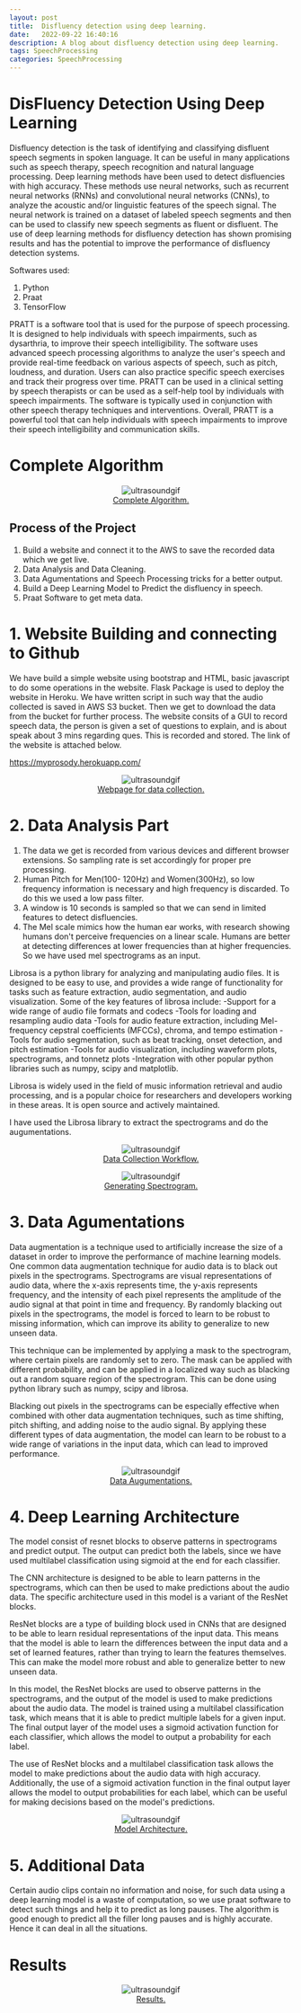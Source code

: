 ```yaml
---
layout: post
title:  Disfluency detection using deep learning.
date:   2022-09-22 16:40:16
description: A blog about disfluency detection using deep learning.
tags: SpeechProcessing
categories: SpeechProcessing
---
```


# DisFluency Detection Using Deep Learning

Disfluency detection is the task of identifying and classifying disfluent speech segments in spoken language. It can be useful in many applications such as speech therapy, speech recognition and natural language processing. Deep learning methods have been used to detect disfluencies with high accuracy. These methods use neural networks, such as recurrent neural networks (RNNs) and convolutional neural networks (CNNs), to analyze the acoustic and/or linguistic features of the speech signal. The neural network is trained on a dataset of labeled speech segments and then can be used to classify new speech segments as fluent or disfluent. The use of deep learning methods for disfluency detection has shown promising results and has the potential to improve the performance of disfluency detection systems.


Softwares used:
1.  Python 
2.  Praat
3.  TensorFlow

PRATT is a software tool that is used for the purpose of speech processing. It is designed to help individuals with speech impairments, such as dysarthria, to improve their speech intelligibility. The software uses advanced speech processing algorithms to analyze the user's speech and provide real-time feedback on various aspects of speech, such as pitch, loudness, and duration. Users can also practice specific speech exercises and track their progress over time. PRATT can be used in a clinical setting by speech therapists or can be used as a self-help tool by individuals with speech impairments. The software is typically used in conjunction with other speech therapy techniques and interventions. Overall, PRATT is a powerful tool that can help individuals with speech impairments to improve their speech intelligibility and communication skills.


# Complete Algorithm 

<p align="center">
<img src="https://user-images.githubusercontent.com/48018142/163709544-7e40bb40-1b57-42ee-90c9-70397f79e71e.JPG" alt="ultrasoundgif" class="center">
<br>
<a href="">Complete Algorithm.</a>
</p>

## Process of the Project
1.  Build a website and connect it to the AWS to save the recorded data which we get live.
2.  Data Analysis and Data Cleaning.
3.  Data Agumentations and Speech Processing tricks for a better output.
4.  Build a Deep Learning Model to Predict the disfluency in speech.
5.  Praat Software to get meta data.


# 1. Website Building and connecting to Github
We have build a simple website using bootstrap and HTML, basic javascript to do some operations in the website. Flask Package is used to deploy the website in Heroku. We have written script in such way that the audio collected is saved in AWS S3 bucket. Then we get to download the data from the bucket for further process. The website consits of  a GUI to record speech data, the person is given a set of questions to explain, and is about speak about 3 mins regarding ques. This is recorded and stored. 
The link of the website is attached below. 


https://myprosody.herokuapp.com/

<p align="center">
<img src="https://user-images.githubusercontent.com/48018142/163707254-5e810fcd-d281-41db-a81a-6bb1b35e72f7.png" alt="ultrasoundgif" class="center">
<br>
<a href="">Webpage for data collection.</a>
</p>


# 2. Data Analysis Part

1.  The data we get is recorded from various devices and different browser extensions. So sampling rate is set accordingly for proper pre processing.
2.  Human Pitch for Men(100- 120Hz) and Women(300Hz), so low frequency information is necessary and high frequency is discarded. To do this we used a low pass filter.
3.  A window is 10 seconds is sampled so that we can send in limited features to detect disfluencies.
4.  The Mel scale mimics how the human ear works, with research showing humans don't perceive frequencies on a linear scale. Humans are better at detecting differences at lower frequencies than at higher frequencies. So we have used mel spectrograms as an input.




Librosa is a python library for analyzing and manipulating audio files. It is designed to be easy to use, and provides a wide range of functionality for tasks such as feature extraction, audio segmentation, and audio visualization. Some of the key features of librosa include:
-Support for a wide range of audio file formats and codecs
-Tools for loading and resampling audio data
-Tools for audio feature extraction, including Mel-frequency cepstral coefficients (MFCCs), chroma, and tempo estimation
-Tools for audio segmentation, such as beat tracking, onset detection, and pitch estimation
-Tools for audio visualization, including waveform plots, spectrograms, and tonnetz plots
-Integration with other popular python libraries such as numpy, scipy and matplotlib.

Librosa is widely used in the field of music information retrieval and audio processing, and is a popular choice for researchers and developers working in these areas. It is open source and actively maintained.

I have used the Librosa library to extract the spectrograms and do the augumentations.
<p align="center">
<img src="https://user-images.githubusercontent.com/48018142/163707377-24d26e11-ce0a-4934-90fb-4d64911ea4af.JPG" alt="ultrasoundgif" class="center">
<br>
<a href="">Data Collection Workflow.</a>
</p>

<p align="center">
<img src="https://user-images.githubusercontent.com/48018142/163709124-d00760eb-f70a-4c74-ab29-eb55882fdb7c.JPG" alt="ultrasoundgif" class="center">
<br>
<a href="">Generating Spectrogram.</a>
</p>




# 3. Data Agumentations
Data augmentation is a technique used to artificially increase the size of a dataset in order to improve the performance of machine learning models. One common data augmentation technique for audio data is to black out pixels in the spectrograms. Spectrograms are visual representations of audio data, where the x-axis represents time, the y-axis represents frequency, and the intensity of each pixel represents the amplitude of the audio signal at that point in time and frequency. By randomly blacking out pixels in the spectrograms, the model is forced to learn to be robust to missing information, which can improve its ability to generalize to new unseen data.

This technique can be implemented by applying a mask to the spectrogram, where certain pixels are randomly set to zero. The mask can be applied with different probability, and can be applied in a localized way such as blacking out a random square region of the spectrogram. This can be done using python library such as numpy, scipy and librosa.

Blacking out pixels in the spectrograms can be especially effective when combined with other data augmentation techniques, such as time shifting, pitch shifting, and adding noise to the audio signal. By applying these different types of data augmentation, the model can learn to be robust to a wide range of variations in the input data, which can lead to improved performance.

<p align="center">
<img src="https://user-images.githubusercontent.com/48018142/163709280-9a2191fa-a436-44d8-b980-4f325bef81cf.JPG" alt="ultrasoundgif" class="center">
<br>
<a href="">Data Augumentations.</a>
</p>



# 4. Deep Learning Architecture
The model consist of resnet blocks to observe patterns in spectrograms and predict output. The output can predict both the labels, since we have used multilabel classification using sigmoid at the end for each classifier.

The CNN architecture is designed to be able to learn patterns in the spectrograms, which can then be used to make predictions about the audio data. The specific architecture used in this model is a variant of the ResNet blocks.

ResNet blocks are a type of building block used in CNNs that are designed to be able to learn residual representations of the input data. This means that the model is able to learn the differences between the input data and a set of learned features, rather than trying to learn the features themselves. This can make the model more robust and able to generalize better to new unseen data.

In this model, the ResNet blocks are used to observe patterns in the spectrograms, and the output of the model is used to make predictions about the audio data. The model is trained using a multilabel classification task, which means that it is able to predict multiple labels for a given input. The final output layer of the model uses a sigmoid activation function for each classifier, which allows the model to output a probability for each label.

The use of ResNet blocks and a multilabel classification task allows the model to make predictions about the audio data with high accuracy. Additionally, the use of a sigmoid activation function in the final output layer allows the model to output probabilities for each label, which can be useful for making decisions based on the model's predictions.
<p align="center">
<img src="https://user-images.githubusercontent.com/48018142/163709308-5bcf16f9-f2b0-4eef-bee3-2151a9f492a4.png" alt="ultrasoundgif" class="center">
<br>
<a href="">Model Architecture.</a>
</p>


# 5. Additional Data
Certain audio clips contain no information and noise, for such data using a deep learning model is a waste of computation, so we use praat software to detect such things and help it to predict as long pauses. The algorithm is good enough to predict all the filler long pauses and is highly accurate. Hence it can deal in all the situations.


# Results
<p align="center">
<img src="https://user-images.githubusercontent.com/48018142/163709282-f0ddeffc-2933-4d6b-83a3-c977bcf5e93e.JPG" alt="ultrasoundgif" class="center">
<br>
<a href="">Results.</a>
</p>
